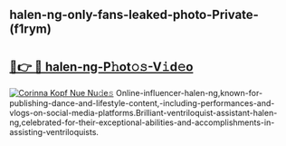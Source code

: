 ## halen-ng-only-fans​-leaked-photo​-Private-(f1rym)


# <h2><a href="https://mediaupload.pro?title=halen-ng&ref=git">🔗👉 🔴 halen-ng-P𝚑ot𝚘𝚜-V𝚒d𝚎o</a></h2>

[![Corinna Kopf Nue Nu𝚍e𝚜](https://i.imgur.com/0qMVB7G.gif)](https://mediaupload.pro?title=halen-ng&ref=git)
Online-influencer-halen-ng,known-for-publishing-dance-and-lifestyle-content,-including-performances-and-vlogs-on-social-media-platforms.Brilliant-ventriloquist-assistant-halen-ng,celebrated-for-their-exceptional-abilities-and-accomplishments-in-assisting-ventriloquists.  